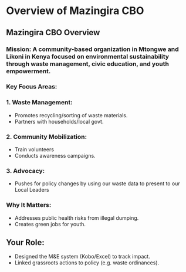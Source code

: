# Overview of Mazingira CBO 

## Mazingira CBO Overview  

### Mission: A community-based organization in Mtongwe and Likoni in Kenya focused on environmental sustainability through waste management, civic education, and youth empowerment.  
### Key Focus Areas:  
### 1. Waste Management:  
   - Promotes recycling/sorting of waste materials.  
   - Partners with households/local govt.  
### 2. Community Mobilization:  
   - Train volunteers
   - Conducts awareness campaigns.  
### 3. Advocacy:  
   - Pushes for policy changes by using our waste data to present to our Local Leaders  
### Why It Matters:  
- Addresses public health risks from illegal dumping.  
- Creates green jobs for youth.  
## Your Role:  
- Designed the M&E system (Kobo/Excel) to track impact.  
- Linked grassroots actions to policy (e.g. waste ordinances).  
